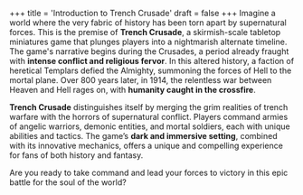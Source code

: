 +++
title = 'Introduction to Trench Crusade'
draft = false
+++
Imagine a world where the very fabric of history has been torn apart by supernatural forces. This is the premise of **Trench Crusade**, a skirmish-scale tabletop miniatures game that plunges players into a nightmarish alternate timeline. The game's narrative begins during the Crusades, a period already fraught with **intense conflict and religious fervor**. In this altered history, a faction of heretical Templars defied the Almighty, summoning the forces of Hell to the mortal plane. Over 800 years later, in 1914, the relentless war between Heaven and Hell rages on, with **humanity caught in the crossfire**.

**Trench Crusade** distinguishes itself by merging the grim realities of trench warfare with the horrors of supernatural conflict. Players command armies of angelic warriors, demonic entities, and mortal soldiers, each with unique abilities and tactics. The game’s **dark and immersive setting**, combined with its innovative mechanics, offers a unique and compelling experience for fans of both history and fantasy.

Are you ready to take command and lead your forces to victory in this epic battle for the soul of the world?
